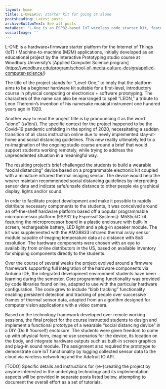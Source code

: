 ```yaml
---
layout: home
title: L-ONE&#58; starter kit for going it alone
postsHeading: Latest posts
archiveButtonText: See all posts
metaDesc: 'L-One is an ESP32-based IoT wireless node starter kit, featuring thermal imaging and blob detection.'
socialImage: ''
---
```



L-ONE is a hardware+firmware starter platform for the Internet of Things (IoT) / Machine-to-machine (M2M) applications, initially developed as an educational project by the Interactive Prototyping studio course at Woodbury University’s [Applied Computer Science program] (https://woodbury.edu/program/school-of-media-culture-design/applied-computer-science/)

The title of the project stands for “Level-One,” to imply that the platform aims to be a beginner hardware kit suitable for a first-level, introductory course in physical computing or electronics + software prototyping.  The characters of the name can also be rearranged to spell “LEON,” a tribute to Leon Theremin’s invention of his namesake musical instrument one hundred years ago in 1920.

Another way to read the project title is by pronouncing it as the word “alone” (/əˈlōn/). The specific context for the project happened to be the Covid-19 pandemic unfolding in the spring of 2020, necessitating a sudden transition of all class instruction online due to newly implemented stay-at-home and social distancing guidelines.  This new reality ultimately led to a re-imagination of the ongoing studio course around a brief that would support students working remotely, while trying to address the unprecedented situation in a meaningful way. 

The resulting project’s brief challenged the students to build a wearable “social distancing” device based on a programmable electronic kit coupled with a miniature infrared thermal imaging sensor.  The device would help the wearer maintain recommended social distancing guidelines by interpreting sensor data and indicate safe/unsafe distance to other people via graphical display, lights and/or sound.

In order to facilitate project development and make it possible to rapidly distribute necessary components to the students, it was conceived around an off-the-shelf hardware platform based off a popular programmable microprocessor platform (ESP32 by Espressif Systems): M5StickC kit featuring the microprocessor board in a plastic enclosure with built-in screen, rechargeable battery, LED light and a plug-in speaker module.  The kit was supplemented with the AMG8833 infrared thermal array sensor module capable of imaging temperature data at a distance with 8x8 resolution.  The hardware components were chosen with an eye to availability from online distributors in the US, based on available inventory for shipping components directly to the students.

Over the course of several weeks the project evolved around a firmware framework supporting full integration of the hardware components via Arduino IDE, the integrated development environment students have been learning during the semester.  Core programming functionality was provided by code libraries found online, adapted to use with the particular hardware configuration.  The code grew to include “blob tracking” functionality enabling persistent detection and tracking of people over successive frames of thermal sensor data, adapted from an algorithm designed for computer vision applications with a video camera.

Based on the technology framework developed over remote working sessions, the final project for the course instructed students to design and implement a functional prototype of a wearable “social distancing device” in a DIY (Do It Yourself) enclosure.  The students were given freedom to come up with physical form, imagine use scenarios for the device, its location on the body, and integrate hardware outputs such as built-in screen graphics and plug-in sound module.  The assignment also required the prototype to demonstrate core IoT functionality by logging collected sensor data to the cloud via wireless networking and the Adafruit IO API.

[TODO] Specific details and instructions for (re-)creating the project by anyone interested in the underlying technology and its implementation aspects will be provided in separate posts listed below, attempting to document the overall effort as a set of tutorials.

